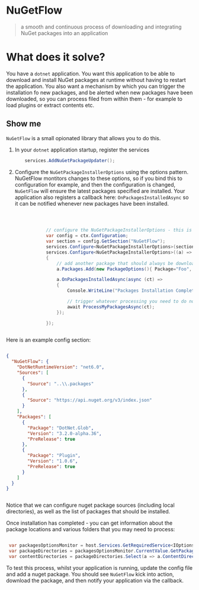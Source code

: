 # NuGetFlow

> a smooth and continuous process of downloading and integrating NuGet packages into an application


# What does it solve?

You have a `dotnet` application. You want this application to be able to download and install NuGet packages at runtime without having to restart the application.
You also want a mechanism by which you can trigger the installation fo new packages, and be alerted when new packages have been downloaded, so you can process filed from within them - for example to load plugins or extract contents etc.

## Show me

`NuGetFlow` is a small opionated library that allows you to do this.

1. In your `dotnet` application startup, register the services

```csharp
       services.AddNuGetPackageUpdater();
```

2. Configure the `NuGetPackageInstallerOptions` using the options pattern. NuGetFlow montitors changes to these options, so if you bind this to configuration for example, and then the configuration is changed, `NuGetFlow` will ensure the latest packages specified are installed. Your application also registers a callback here: `OnPackagesInstalledAsync` so it can be notified whenever new packages have been installed.

```csharp

              

               // configure the NuGetPackageInstallerOptions - this is
               var config = ctx.Configuration;
               var section = config.GetSection("NuGetFlow");
               services.Configure<NuGetPackageInstallerOptions>(section); // bind to config, 
               services.Configure<NuGetPackageInstallerOptions>((a) =>
               {
                   // add another package that should always be downloaed perhaps.
                   a.Packages.Add(new PackageOptions(){ Package="Foo", Version="1.0.0" });

                   a.OnPackagesInstalledAsync(async (ct) =>
                   {
                       Console.WriteLine("Packages Installation Complete - Initialising WebHost");

                       // trigger whatever processing you need to do now that packages are installed.
                       await ProcessMyPackagesAsync(ct);
                   });

               });
               
```


Here is an example config section:

```json

{
  "NuGetFlow": {
    "DotNetRuntimeVersion": "net6.0",
    "Sources": [
      {
        "Source": "..\\.packages"
      },
      {
        "Source": "https://api.nuget.org/v3/index.json"
      }
    ],
    "Packages": [
      {
        "Package": "DotNet.Glob",
        "Version": "3.2.0-alpha.36",
        "PreRelease": true
      },
      {
        "Package": "Plugin",
        "Version": "1.0.6", 
        "PreRelease": true  
      }
    ]
  }
}



```

Notice that we can configure nuget package sources (including local directories), as well as the list of packages that should be installed.


Once installation has completed - you can get information about the package locations and various folders that you may need to process:

```csharp

 var packagesOptionsMonitor = host.Services.GetRequiredService<IOptionsMonitor<NuGetPackageInstallerOptions>>();                           
 var packageDirectories = packagesOptionsMonitor.CurrentValue.GetPackageDirectories();
 var contentDirectories = packageDirectories.Select(a => a.ContentDirectoryAbsolutePath) // you can select other folder paths here that you mgiht be interested in, like the assemblies folder for example.

```


To test this process, whilst your application is running, update the config file and add a nuget package. You should see `NuGetFlow` kick into action, download the package, and then notify your application via the callback. 